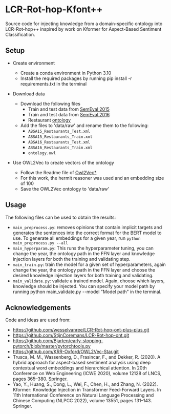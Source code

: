# LCR-Rot-hop-Kfont++

Source code for injecting knowledge from a domain-specific ontology into LCR-Rot-hop++ inspired by work on Kformer for Aspect-Based Sentiment Classification. 

## Setup
- Create environment
   - Create a conda environment in Python 3.10
   - Install the required packages by running pip install -r requirements.txt in the terminal

 
- Download data
  - Download the following files
    - Train and test data from [SemEval 2015](http://alt.qcri.org/semeval2015/task12/index.php?id=data-and-tools)
    - Train and test data from [SemEval 2016](http://alt.qcri.org/semeval2016/task5/index.php?id=data-and-tools)
    - Restaurant [ontology](https://github.com/KSchouten/Heracles/tree/master/src/main/resources/externalData)
  - Add the files to 'data/raw' and rename them to the following:
    - `ABSA15_Restaurants_Test.xml`
    - `ABSA15_Restaurants_Train.xml`
    - `ABSA16_Restaurants_Test.xml`
    - `ABSA16_Restaurants_Train.xml`
    - `ontology.owl`
   
- Use OWL2Vec to create vectors of the ontology
   - Follow the Readme file of [Owl2Vec*](https://github.com/KRR-Oxford/OWL2Vec-Star.git)
   - For this work, the hermit reasoner was used and an embedding size of 100
   - Save the OWL2Vec ontology to 'data/raw'


## Usage
The following files can be used to obtain the results:

- `main_preprocess.py`: removes opinions that contain implicit targets and generates the sentences into the correct format for the BERT model to use. To generate all embeddings for a given year, run `python main_preprocess.py --all`
- `main_hyperparam.py`: This runs the hyperparameter tuning, you can change the year, the ontology path in the FFN layer and knowledge injection layers for both the training and validating step. 
- `main_train.py`: train the model for a given set of hyperparameters, again change the year, the ontology path in the FFN layer and choose the desired knowledge injection layers for both training and validating. 
- `main_validate.py`: validate a trained model. Again, choose which layers, knowledge should be injected. You can specify your model path by running
  python main_validate.py --model "Model path" in the terminal. 

## Acknowledgements

Code and ideas are used from:
- https://github.com/wesselvanree/LCR-Rot-hop-ont-plus-plus.git
- https://github.com/StijnCoremans/LCR-Rot-hop-ont.git
- https://github.com/Bjarten/early-stopping-pytorch/blob/master/pytorchtools.py
- https://github.com/KRR-Oxford/OWL2Vec-Star.git
- Trusca, M. M., Wassenberg, D., Frasincar, F., and Dekker, R. (2020). A hybrid approach
  for aspect-based sentiment analysis using deep contextual word embeddings and hierarchical
  attention. In 20th Conference on Web Engineering (ICWE 2020), volume 12128 of LNCS, pages 365–380. Springer.
- Yao, Y., Huang, S., Dong, L., Wei, F., Chen, H., and Zhang, N. (2022). Kformer: Knowledge
  Injection in Transformer Feed-Forward Layers. In 11th International Conference on Natural
  Language Processing and Chinese Computing (NLPCC 2022), volume 13551, pages 131–143. Springer.

